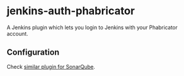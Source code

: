 jenkins-auth-phabricator
============

A Jenkins plugin which lets you login to Jenkins with your Phabricator account.

## Configuration ##

Check [similar plugin for SonarQube](https://github.com/n3v3rf411/sonar-auth-phabricator).
